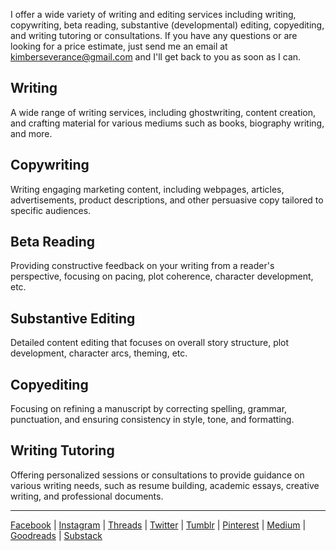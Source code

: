 I offer a wide variety of writing and editing services including writing, copywriting, beta reading, substantive (developmental) editing, copyediting, and writing tutoring or consultations. If you have any questions or are looking for a price estimate, just send me an email at kimberseverance@gmail.com and I'll get back to you as soon as I can. 
## Writing
A wide range of writing services, including ghostwriting, content creation, and crafting material for various mediums such as books, biography writing, and more.
## Copywriting
Writing engaging marketing content, including webpages, articles, advertisements, product descriptions, and other persuasive copy tailored to specific audiences.
## Beta Reading
Providing constructive feedback on your writing from a reader's perspective, focusing on pacing, plot coherence, character development, etc.
## Substantive Editing
Detailed content editing that focuses on overall story structure, plot development, character arcs, theming, etc.
## Copyediting
Focusing on refining a manuscript by correcting spelling, grammar, punctuation, and ensuring consistency in style, tone, and formatting.
## Writing Tutoring
Offering personalized sessions or consultations to provide guidance on various writing needs, such as resume building, academic essays, creative writing, and professional documents.

***
[Facebook](https://www.facebook.com/bykimberseverance) | [Instagram](https://www.instagram.com/bykimberseverance/) | [Threads](https://www.threads.net/@bykimberseverance) | [Twitter](https://twitter.com/SeveranceKimber) | [Tumblr](https://bykimber.tumblr.com/) | [Pinterest](https://www.pinterest.com/bykimberseverance) | [Medium](http://www.medium.com/@kimberseverance) | [Goodreads](https://www.goodreads.com/kimberseverance) | [Substack](https://substack.com/@kimberseverance)